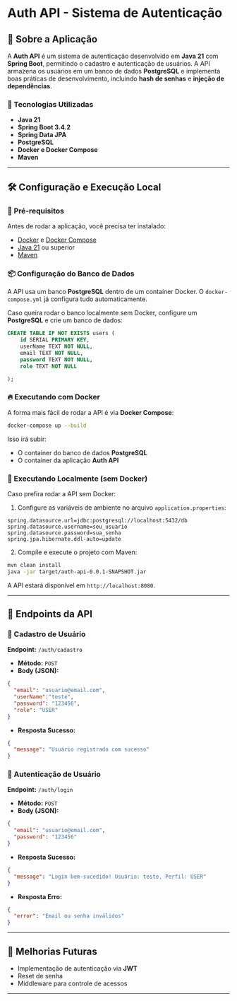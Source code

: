 # Auth API - Sistema de Autenticação

## 📌 Sobre a Aplicação

A **Auth API** é um sistema de autenticação desenvolvido em **Java 21** com **Spring Boot**, permitindo o cadastro e autenticação de usuários. A API armazena os usuários em um banco de dados **PostgreSQL** e implementa boas práticas de desenvolvimento, incluindo **hash de senhas** e **injeção de dependências**.

### 🚀 Tecnologias Utilizadas

- **Java 21**
- **Spring Boot 3.4.2**
- **Spring Data JPA**
- **PostgreSQL**
- **Docker e Docker Compose**
- **Maven**

---

## 🛠️ Configuração e Execução Local

### 🔧 Pré-requisitos

Antes de rodar a aplicação, você precisa ter instalado:

- [Docker](https://www.docker.com/get-started) e [Docker Compose](https://docs.docker.com/compose/)
- [Java 21](https://adoptium.net/) ou superior
- [Maven](https://maven.apache.org/install.html)

### 📦 Configuração do Banco de Dados

A API usa um banco **PostgreSQL** dentro de um container Docker. O `docker-compose.yml` já configura tudo automaticamente.

Caso queira rodar o banco localmente sem Docker, configure um **PostgreSQL** e crie um banco de dados:

```sql
CREATE TABLE IF NOT EXISTS users (
    id SERIAL PRIMARY KEY,
    userName TEXT NOT NULL,
    email TEXT NOT NULL,
    password TEXT NOT NULL,
    role TEXT NOT NULL

);
```

### 🔥 Executando com Docker

A forma mais fácil de rodar a API é via **Docker Compose**:

```bash
docker-compose up --build
```

Isso irá subir:

- O container do banco de dados **PostgreSQL**
- O container da aplicação **Auth API**

### 🏃 Executando Localmente (sem Docker)

Caso prefira rodar a API sem Docker:

1. Configure as variáveis de ambiente no arquivo `application.properties`:

```properties
spring.datasource.url=jdbc:postgresql://localhost:5432/db
spring.datasource.username=seu_usuario
spring.datasource.password=sua_senha
spring.jpa.hibernate.ddl-auto=update
```

2. Compile e execute o projeto com Maven:

```bash
mvn clean install
java -jar target/auth-api-0.0.1-SNAPSHOT.jar
```

A API estará disponível em `http://localhost:8080`.

---

## 📌 Endpoints da API

### 🔹 Cadastro de Usuário

**Endpoint:** `/auth/cadastro`

- **Método:** `POST`
- **Body (JSON):**

```json
{
  "email": "usuario@email.com",
  "userName":"teste",
  "password": "123456",
  "role": "USER"
}
```

- **Resposta Sucesso:**

```json
{
  "message": "Usuário registrado com sucesso"
}
```

### 🔹 Autenticação de Usuário

**Endpoint:** `/auth/login`

- **Método:** `POST`
- **Body (JSON):**

```json
{
  "email": "usuario@email.com",
  "password": "123456"
}
```

- **Resposta Sucesso:**

```json
{
  "message": "Login bem-sucedido! Usuário: teste, Perfil: USER"
}
```

- **Resposta Erro:**

```json
{
  "error": "Email ou senha inválidos"
}
```

---

## 📝 Melhorias Futuras

- Implementação de autenticação via **JWT**
- Reset de senha
- Middleware para controle de acessos

---

